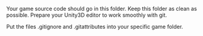 Your game source code should go in this folder. 
Keep this folder as clean as possible. 
Prepare your Unity3D editor to work smoothly with git.

Put the files .gitignore and .gitattributes into your specific game folder.
